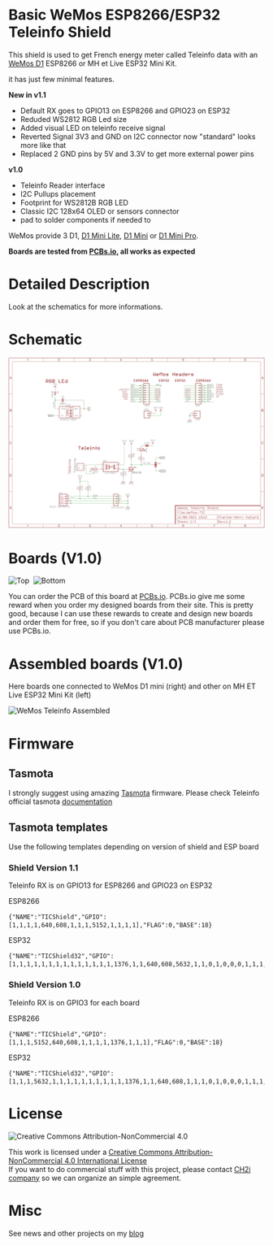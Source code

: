 # Basic WeMos ESP8266/ESP32 Teleinfo Shield

This shield is used to get French energy meter called Teleinfo data with an [WeMos D1][22] ESP8266 or MH et Live ESP32 Mini Kit.

it has just few minimal features.

**New in v1.1**

- Default RX goes to GPIO13 on ESP8266 and GPIO23 on ESP32
- Reduded WS2812 RGB Led size
- Added visual LED on teleinfo receive signal
- Reverted Signal 3V3 and GND on I2C connector now "standard" looks more like that
- Replaced 2 GND pins by 5V and 3.3V to get more external power pins

**v1.0**

- Teleinfo Reader interface
- I2C Pullups placement
- Footprint for WS2812B RGB LED
- Classic I2C 128x64 OLED or sensors connector
- pad to solder components if needed to

WeMos provide 3 D1, [D1 Mini Lite][20], [D1 Mini][21] or [D1 Mini Pro][22].

**Boards are tested from [PCBs.io][4], all works as expected**

# Detailed Description

Look at the schematics for more informations.

# Schematic  

<img src="https://github.com/hallard/WeMos-TIC/raw/master/pictures/WeMos-TIC-sch.png">

# Boards (V1.0)

<img src="https://github.com/hallard/WeMos-TIC/raw/master/pictures/WeMos-TIC-top.png" alt="Top" width="40%" height="40%">&nbsp;
<img src="https://github.com/hallard/WeMos-TIC/raw/master/pictures/WeMos-TIC-bot.png" alt="Bottom" width="40%" height="40%">

You can order the PCB of this board at [PCBs.io][4]. PCBs.io give me some reward when you order my designed boards from their site. This is pretty good, because I can use these rewards to create and design new boards and order them for free, so if you don't care about PCB manufacturer please use PCBs.io.

# Assembled boards (V1.0)

Here boards one connected to WeMos D1 mini (right) and other on MH ET Live ESP32 Mini Kit (left)

<img src="https://github.com/hallard/WeMos-TIC/raw/master/pictures/WeMos-TIC-assembled.png" alt="WeMos Teleinfo Assembled">&nbsp;

# Firmware 

## Tasmota

I strongly suggest using amazing [Tasmota](https://tasmota.github.io/docs/) firmware. 
Please check Teleinfo official tasmota [documentation](https://tasmota.github.io/docs/Teleinfo/)

## Tasmota templates

Use the following templates depending on version of shield and ESP board

### Shield Version 1.1

Teleinfo RX is on GPIO13 for ESP8266 and GPIO23 on ESP32

ESP8266
```
{"NAME":"TICShield","GPIO":[1,1,1,1,640,608,1,1,1,5152,1,1,1,1],"FLAG":0,"BASE":18}
```

ESP32
```
{"NAME":"TICShield32","GPIO":[1,1,1,1,1,1,1,1,1,1,1,1,1,1,1376,1,1,640,608,5632,1,1,0,1,0,0,0,1,1,1,1,1,1,1,1,1],"FLAG":0,"BASE":1}
```

### Shield Version 1.0

Teleinfo RX is on GPIO3 for each board

ESP8266
```
{"NAME":"TICShield","GPIO":[1,1,1,5152,640,608,1,1,1,1,1376,1,1,1],"FLAG":0,"BASE":18}
```

ESP32
```
{"NAME":"TICShield32","GPIO":[1,1,1,5632,1,1,1,1,1,1,1,1,1,1,1376,1,1,640,608,1,1,1,0,1,0,0,0,1,1,1,1,1,1,1,1,1],"FLAG":0,"BASE":1}
```

# License

<img alt="Creative Commons Attribution-NonCommercial 4.0" src="https://i.creativecommons.org/l/by-nc/4.0/88x31.png">   

This work is licensed under a [Creative Commons Attribution-NonCommercial 4.0 International License](http://creativecommons.org/licenses/by-nc/4.0/)    
If you want to do commercial stuff with this project, please contact [CH2i company](https://ch2i.eu/en#support) so we can organize an simple agreement.

# Misc

See news and other projects on my [blog][2] 
 
[2]: https://hallard.me
[4]: https://PCBs.io/share/8gb6y

[20]: https://wiki.wemos.cc/products:d1:d1_mini_lite
[21]: https://wiki.wemos.cc/products:d1:d1_mini
[22]: d1_mini_prohttps://wiki.wemos.cc/products:d1: